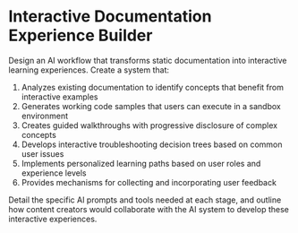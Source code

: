 # Interactive Documentation Experience Builder

Design an AI workflow that transforms static documentation into interactive learning experiences. Create a system that:

1. Analyzes existing documentation to identify concepts that benefit from interactive examples
2. Generates working code samples that users can execute in a sandbox environment
3. Creates guided walkthroughs with progressive disclosure of complex concepts
4. Develops interactive troubleshooting decision trees based on common user issues
5. Implements personalized learning paths based on user roles and experience levels
6. Provides mechanisms for collecting and incorporating user feedback

Detail the specific AI prompts and tools needed at each stage, and outline how content creators would collaborate with the AI system to develop these interactive experiences.